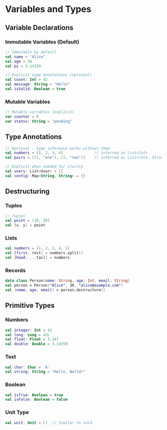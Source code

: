 # Variables and Types

## Variable Declarations

### Immutable Variables (Default)
```kotlin
// Immutable by default
val name = "Alice"
val age = 30
val pi = 3.14159

// Explicit type annotations (optional)
val count: Int = 42
val message: String = "Hello"
val isValid: Boolean = true
```

### Mutable Variables
```kotlin
// Mutable variables (explicit)
var counter = 0
var status: String = "pending"
```

## Type Annotations

```kotlin
// Optional - type inference works without them
val numbers = [1, 2, 3, 4]              // inferred as List<Int>
val pairs = [(1, "one"), (2, "two")]    // inferred as List<(Int, String)>

// Explicit when needed for clarity
val users: List<User> = []
val config: Map<String, String> = {}
```

## Destructuring

### Tuples
```kotlin
// Tuples
val point = (10, 20)
val (x, y) = point
```

### Lists
```kotlin
val numbers = [1, 2, 3, 4, 5]
val (first, rest) = numbers.split()
val [head, ...tail] = numbers
```

### Records
```kotlin
data class Person(name: String, age: Int, email: String)
val person = Person("Alice", 30, "alice@example.com")
val (name, age, email) = person.destructure()
```

## Primitive Types

### Numbers
```kotlin
val integer: Int = 42
val long: Long = 42L
val float: Float = 3.14f
val double: Double = 3.14159
```

### Text
```kotlin
val char: Char = 'A'
val string: String = "Hello, World!"
```

### Boolean
```kotlin
val isTrue: Boolean = true
val isFalse: Boolean = false
```

### Unit Type
```kotlin
val unit: Unit = ()  // Similar to void
```